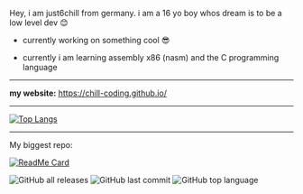 Hey,
i am just6chill from germany.
i am a 16 yo boy whos dream is to be a low level dev 😊


* currently working on something cool 😎

* currently i am learning assembly x86 (nasm) and the C programming language

-------------------------------------------------------------------------------------------------------------------------------------------

**my website:**
https://chill-coding.github.io/

--------------------------------------------------------------------------------------------------------------------------------------------

[![Top Langs](https://github-readme-stats.vercel.app/api/top-langs/?username=just6chill)](https://github.com/just6chill)

--------------------------------------------------------------------------------------------------------------------------------------------

My biggest repo:

[![ReadMe Card](https://github-readme-stats.vercel.app/api/pin/?username=just6chill&repo=hdir)](https://github.com/just6chill/hdir)

![GitHub all releases](https://img.shields.io/github/downloads/just6chill/hdir/total)
![GitHub last commit](https://img.shields.io/github/last-commit/just6chill/hdir)
![GitHub top language](https://img.shields.io/github/languages/top/just6chill/hdir)
